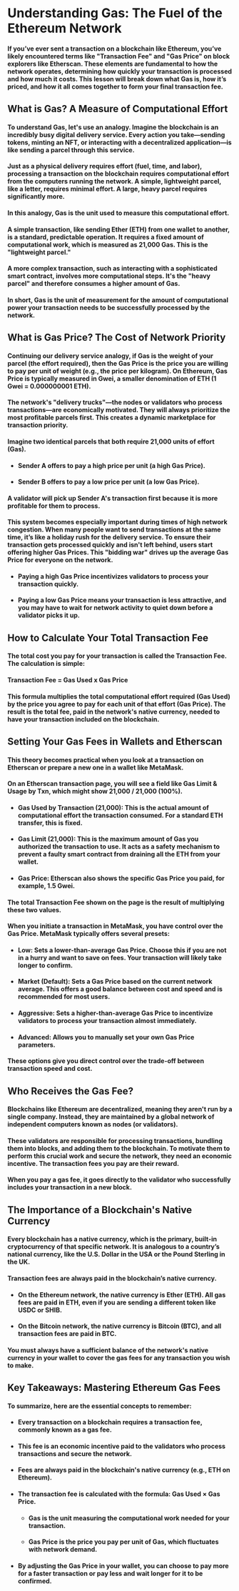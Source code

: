 # Understanding Gas: The Fuel of the Ethereum Network

#### If you’ve ever sent a transaction on a blockchain like Ethereum, you’ve likely encountered terms like "Transaction Fee" and "Gas Price" on block explorers like Etherscan. These elements are fundamental to how the network operates, determining how quickly your transaction is processed and how much it costs. This lesson will break down what Gas is, how it’s priced, and how it all comes together to form your final transaction fee.

## What is Gas? A Measure of Computational Effort
#### To understand Gas, let's use an analogy. Imagine the blockchain is an incredibly busy digital delivery service. Every action you take—sending tokens, minting an NFT, or interacting with a decentralized application—is like sending a parcel through this service.

#### Just as a physical delivery requires effort (fuel, time, and labor), processing a transaction on the blockchain requires computational effort from the computers running the network. A simple, lightweight parcel, like a letter, requires minimal effort. A large, heavy parcel requires significantly more.

#### In this analogy, Gas is the unit used to measure this computational effort.

#### A simple transaction, like sending Ether (ETH) from one wallet to another, is a standard, predictable operation. It requires a fixed amount of computational work, which is measured as 21,000 Gas. This is the "lightweight parcel."

#### A more complex transaction, such as interacting with a sophisticated smart contract, involves more computational steps. It's the "heavy parcel" and therefore consumes a higher amount of Gas.

#### In short, Gas is the unit of measurement for the amount of computational power your transaction needs to be successfully processed by the network.

## What is Gas Price? The Cost of Network Priority
#### Continuing our delivery service analogy, if Gas is the weight of your parcel (the effort required), then the Gas Price is the price you are willing to pay per unit of weight (e.g., the price per kilogram). On Ethereum, Gas Price is typically measured in Gwei, a smaller denomination of ETH (1 Gwei = 0.000000001 ETH).

#### The network's "delivery trucks"—the nodes or validators who process transactions—are economically motivated. They will always prioritize the most profitable parcels first. This creates a dynamic marketplace for transaction priority.

#### Imagine two identical parcels that both require 21,000 units of effort (Gas).

* #### Sender A offers to pay a high price per unit (a high Gas Price).

* #### Sender B offers to pay a low price per unit (a low Gas Price).

#### A validator will pick up Sender A's transaction first because it is more profitable for them to process.

#### This system becomes especially important during times of high network congestion. When many people want to send transactions at the same time, it’s like a holiday rush for the delivery service. To ensure their transaction gets processed quickly and isn't left behind, users start offering higher Gas Prices. This "bidding war" drives up the average Gas Price for everyone on the network.

* #### Paying a high Gas Price incentivizes validators to process your transaction quickly.

* #### Paying a low Gas Price means your transaction is less attractive, and you may have to wait for network activity to quiet down before a validator picks it up.

## How to Calculate Your Total Transaction Fee
#### The total cost you pay for your transaction is called the Transaction Fee. The calculation is simple:

#### Transaction Fee = Gas Used x Gas Price

#### This formula multiplies the total computational effort required (Gas Used) by the price you agree to pay for each unit of that effort (Gas Price). The result is the total fee, paid in the network's native currency, needed to have your transaction included on the blockchain.

## Setting Your Gas Fees in Wallets and Etherscan
#### This theory becomes practical when you look at a transaction on Etherscan or prepare a new one in a wallet like MetaMask.

#### On an Etherscan transaction page, you will see a field like Gas Limit & Usage by Txn, which might show 21,000 / 21,000 (100%).

* #### Gas Used by Transaction (21,000): This is the actual amount of computational effort the transaction consumed. For a standard ETH transfer, this is fixed.

* #### Gas Limit (21,000): This is the maximum amount of Gas you authorized the transaction to use. It acts as a safety mechanism to prevent a faulty smart contract from draining all the ETH from your wallet.

* #### Gas Price: Etherscan also shows the specific Gas Price you paid, for example, 1.5 Gwei.

#### The total Transaction Fee shown on the page is the result of multiplying these two values.

#### When you initiate a transaction in MetaMask, you have control over the Gas Price. MetaMask typically offers several presets:

* #### Low: Sets a lower-than-average Gas Price. Choose this if you are not in a hurry and want to save on fees. Your transaction will likely take longer to confirm.

* #### Market (Default): Sets a Gas Price based on the current network average. This offers a good balance between cost and speed and is recommended for most users.

* #### Aggressive: Sets a higher-than-average Gas Price to incentivize validators to process your transaction almost immediately.

* #### Advanced: Allows you to manually set your own Gas Price parameters.

#### These options give you direct control over the trade-off between transaction speed and cost.

## Who Receives the Gas Fee?
#### Blockchains like Ethereum are decentralized, meaning they aren't run by a single company. Instead, they are maintained by a global network of independent computers known as nodes (or validators).

#### These validators are responsible for processing transactions, bundling them into blocks, and adding them to the blockchain. To motivate them to perform this crucial work and secure the network, they need an economic incentive. The transaction fees you pay are their reward.

#### When you pay a gas fee, it goes directly to the validator who successfully includes your transaction in a new block.

## The Importance of a Blockchain's Native Currency
#### Every blockchain has a native currency, which is the primary, built-in cryptocurrency of that specific network. It is analogous to a country’s national currency, like the U.S. Dollar in the USA or the Pound Sterling in the UK.

#### Transaction fees are always paid in the blockchain’s native currency.

* #### On the Ethereum network, the native currency is Ether (ETH). All gas fees are paid in ETH, even if you are sending a different token like USDC or SHIB.

* #### On the Bitcoin network, the native currency is Bitcoin (BTC), and all transaction fees are paid in BTC.

#### You must always have a sufficient balance of the network's native currency in your wallet to cover the gas fees for any transaction you wish to make.

## Key Takeaways: Mastering Ethereum Gas Fees
#### To summarize, here are the essential concepts to remember:

* #### Every transaction on a blockchain requires a transaction fee, commonly known as a gas fee.

* #### This fee is an economic incentive paid to the validators who process transactions and secure the network.

* #### Fees are always paid in the blockchain's native currency (e.g., ETH on Ethereum).

* #### The transaction fee is calculated with the formula: Gas Used × Gas Price.

  * #### Gas is the unit measuring the computational work needed for your transaction.

  * #### Gas Price is the price you pay per unit of Gas, which fluctuates with network demand.

* #### By adjusting the Gas Price in your wallet, you can choose to pay more for a faster transaction or pay less and wait longer for it to be confirmed.
